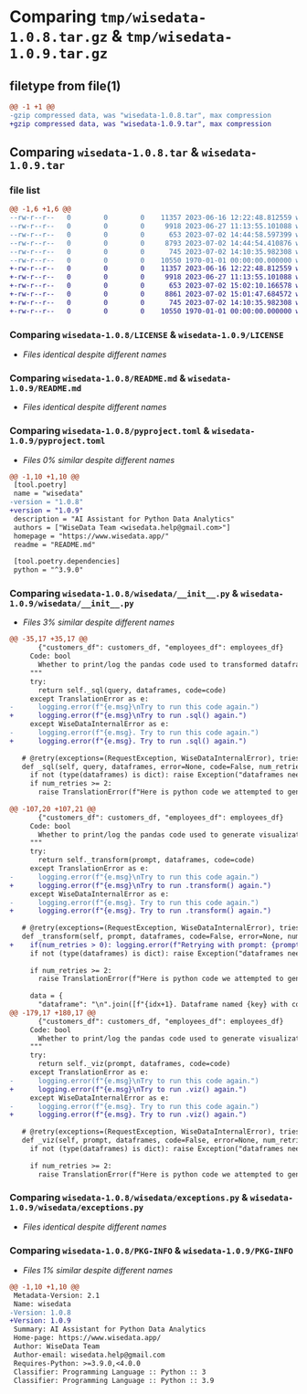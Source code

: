 # Comparing `tmp/wisedata-1.0.8.tar.gz` & `tmp/wisedata-1.0.9.tar.gz`

## filetype from file(1)

```diff
@@ -1 +1 @@
-gzip compressed data, was "wisedata-1.0.8.tar", max compression
+gzip compressed data, was "wisedata-1.0.9.tar", max compression
```

## Comparing `wisedata-1.0.8.tar` & `wisedata-1.0.9.tar`

### file list

```diff
@@ -1,6 +1,6 @@
--rw-r--r--   0        0        0    11357 2023-06-16 12:22:48.812559 wisedata-1.0.8/LICENSE
--rw-r--r--   0        0        0     9918 2023-06-27 11:13:55.101088 wisedata-1.0.8/README.md
--rw-r--r--   0        0        0      653 2023-07-02 14:44:58.597399 wisedata-1.0.8/pyproject.toml
--rw-r--r--   0        0        0     8793 2023-07-02 14:44:54.410876 wisedata-1.0.8/wisedata/__init__.py
--rw-r--r--   0        0        0      745 2023-07-02 14:10:35.982308 wisedata-1.0.8/wisedata/exceptions.py
--rw-r--r--   0        0        0    10550 1970-01-01 00:00:00.000000 wisedata-1.0.8/PKG-INFO
+-rw-r--r--   0        0        0    11357 2023-06-16 12:22:48.812559 wisedata-1.0.9/LICENSE
+-rw-r--r--   0        0        0     9918 2023-06-27 11:13:55.101088 wisedata-1.0.9/README.md
+-rw-r--r--   0        0        0      653 2023-07-02 15:02:10.166578 wisedata-1.0.9/pyproject.toml
+-rw-r--r--   0        0        0     8861 2023-07-02 15:01:47.684572 wisedata-1.0.9/wisedata/__init__.py
+-rw-r--r--   0        0        0      745 2023-07-02 14:10:35.982308 wisedata-1.0.9/wisedata/exceptions.py
+-rw-r--r--   0        0        0    10550 1970-01-01 00:00:00.000000 wisedata-1.0.9/PKG-INFO
```

### Comparing `wisedata-1.0.8/LICENSE` & `wisedata-1.0.9/LICENSE`

 * *Files identical despite different names*

### Comparing `wisedata-1.0.8/README.md` & `wisedata-1.0.9/README.md`

 * *Files identical despite different names*

### Comparing `wisedata-1.0.8/pyproject.toml` & `wisedata-1.0.9/pyproject.toml`

 * *Files 0% similar despite different names*

```diff
@@ -1,10 +1,10 @@
 [tool.poetry]
 name = "wisedata"
-version = "1.0.8"
+version = "1.0.9"
 description = "AI Assistant for Python Data Analytics"
 authors = ["WiseData Team <wisedata.help@gmail.com>"]
 homepage = "https://www.wisedata.app/"
 readme = "README.md"
 
 [tool.poetry.dependencies]
 python = "^3.9.0"
```

### Comparing `wisedata-1.0.8/wisedata/__init__.py` & `wisedata-1.0.9/wisedata/__init__.py`

 * *Files 3% similar despite different names*

```diff
@@ -35,17 +35,17 @@
       {"customers_df": customers_df, "employees_df": employees_df}
     Code: bool
       Whether to print/log the pandas code used to transformed dataframes or not.
     """
     try:
       return self._sql(query, dataframes, code=code)
     except TranslationError as e:
-      logging.error(f"{e.msg}\nTry to run this code again.")
+      logging.error(f"{e.msg}\nTry to run .sql() again.")
     except WiseDataInternalError as e:
-      logging.error(f"{e.msg}. Try to run this code again.")
+      logging.error(f"{e.msg}. Try to run .sql() again.")
 
   # @retry(exceptions=(RequestException, WiseDataInternalError), tries=3, delay=2)
   def _sql(self, query, dataframes, error=None, code=False, num_retries=0, prev_code=None):
     if not (type(dataframes) is dict): raise Exception("dataframes needs to be a dictionary with key being dataframe name and value being the dataframe.")
     if num_retries >= 2:
       raise TranslationError(f"Here is python code we attempted to generate: \n{prev_code}")
 
@@ -107,20 +107,21 @@
       {"customers_df": customers_df, "employees_df": employees_df}
     Code: bool
       Whether to print/log the pandas code used to generate visualization or not.
     """
     try:
       return self._transform(prompt, dataframes, code=code)
     except TranslationError as e:
-      logging.error(f"{e.msg}\nTry to run this code again.")
+      logging.error(f"{e.msg}\nTry to run .transform() again.")
     except WiseDataInternalError as e:
-      logging.error(f"{e.msg}. Try to run this code again.")
+      logging.error(f"{e.msg}. Try to run .transform() again.")
   
   # @retry(exceptions=(RequestException, WiseDataInternalError), tries=3, delay=2)
   def _transform(self, prompt, dataframes, code=False, error=None, num_retries=0, prev_code=None):
+    if(num_retries > 0): logging.error(f"Retrying with prompt: {prompt}")
     if not (type(dataframes) is dict): raise Exception("dataframes needs to be a dictionary with key being dataframe name and value being the dataframe.")
 
     if num_retries >= 2:
       raise TranslationError(f"Here is python code we attempted to generate: \n{prev_code}")
     
     data = {
       "dataframe": "\n".join([f"{idx+1}. Dataframe named {key} with columns={value.columns.tolist()} {'and index=[' + value.index.name + ']' if value.index.name else ''}." for idx, (key, value) in enumerate(dataframes.items())]),
@@ -179,17 +180,17 @@
       {"customers_df": customers_df, "employees_df": employees_df}
     Code: bool
       Whether to print/log the pandas code used to generate visualization or not.
     """
     try:
       return self._viz(prompt, dataframes, code=code)
     except TranslationError as e:
-      logging.error(f"{e.msg}\nTry to run this code again.")
+      logging.error(f"{e.msg}\nTry to run .viz() again.")
     except WiseDataInternalError as e:
-      logging.error(f"{e.msg}. Try to run this code again.")
+      logging.error(f"{e.msg}. Try to run .viz() again.")
 
   # @retry(exceptions=(RequestException, WiseDataInternalError), tries=3, delay=2)
   def _viz(self, prompt, dataframes, code=False, error=None, num_retries=0, prev_code=None):
     if not (type(dataframes) is dict): raise Exception("dataframes needs to be a dictionary with key being dataframe name and value being the dataframe.")
 
     if num_retries >= 2:
       raise TranslationError(f"Here is python code we attempted to generate: \n{prev_code}")
```

### Comparing `wisedata-1.0.8/wisedata/exceptions.py` & `wisedata-1.0.9/wisedata/exceptions.py`

 * *Files identical despite different names*

### Comparing `wisedata-1.0.8/PKG-INFO` & `wisedata-1.0.9/PKG-INFO`

 * *Files 1% similar despite different names*

```diff
@@ -1,10 +1,10 @@
 Metadata-Version: 2.1
 Name: wisedata
-Version: 1.0.8
+Version: 1.0.9
 Summary: AI Assistant for Python Data Analytics
 Home-page: https://www.wisedata.app/
 Author: WiseData Team
 Author-email: wisedata.help@gmail.com
 Requires-Python: >=3.9.0,<4.0.0
 Classifier: Programming Language :: Python :: 3
 Classifier: Programming Language :: Python :: 3.9
```

